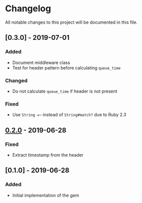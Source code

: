 # Changelog

All notable changes to this project will be documented in this file.

## [0.3.0] - 2019-07-01

### Added

- Document middleware class
- Test for header pattern before calculating `queue_time`

### Changed

- Do not calculate `queue_time` if header is not present

### Fixed

- Use `String =~` instead of `String#match?` due to Ruby 2.3

## [0.2.0] - 2019-06-28

### Fixed

- Extract timestamp from the header

## [0.1.0] - 2019-06-28

### Added

- Initial implementation of the gem


[0.2.0]: https://github.com/myfreecomm/nexaas-queue_time/compare/v0.1.0...v0.2.0/
